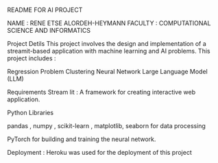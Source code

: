 README FOR AI PROJECT 

NAME : RENE ETSE ALORDEH-HEYMANN
FACULTY : COMPUTATIONAL SCIENCE AND INFORMATICS

Project Detils 
This project involves the design and implementation of a streamit-based application with machine learning and AI problems. This project includes :

Regression Problem
Clustering
Neural Network 
Large Language Model (LLM)

Requirements
Stream lit : A framework for creating interactive web application.

Python Libraries 

pandas , numpy , scikit-learn , matplotlib, seaborn for data processing 

PyTorch for building and training the neural network.


Deployment : Heroku was used for the deployment of this project 